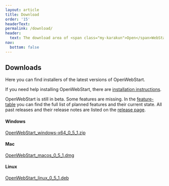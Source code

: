 ```yaml
---
layout: article
title: Download
order: '15'
headerText:
permalink: /download/
header:
  text: The download area of <span class="my-karakun">Open</span>WebStart
nav:
  bottom: false
---
```


## Downloads
Here you can find installers of the latest versions of <span class="text-highlight">Open<span>WebStart</span></span>.

If you need help installing <span class="text-highlight">Open<span>WebStart</span></span>, there are [installation instructions](/installation).


<span class="text-highlight">Open<span>WebStart</span></span> is still in beta.
Some features are missing.
In the [feature-table](/feature-table) you can find the full list of planned features and their current state.
All past releases and their release notes are listed on the [release page](https://github.com/karakun/OpenWebStart/releases).

#### Windows
[OpenWebStart_windows-x64_0_5_1.zip](https://github.com/karakun/OpenWebStart/releases/download/v0.5.1/OpenWebStart_windows-x64_0_5_1.zip)

#### Mac
[OpenWebStart_macos_0_5_1.dmg](https://github.com/karakun/OpenWebStart/releases/download/v0.5.1/OpenWebStart_macos_0_5_1.dmg)

#### Linux
[OpenWebStart_linux_0_5_1.deb](https://github.com/karakun/OpenWebStart/releases/download/v0.5.1/OpenWebStart_linux_0_5_1.deb)

